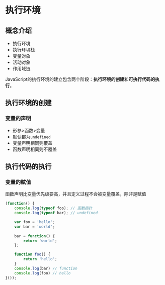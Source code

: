 # 执行环境

## 概念介绍
- 执行环境
- 执行环境栈
- 变量对象
- 活动对象
- 作用域链


JavaScript的执行环境的建立包含两个阶段：**执行环境的创建**和**可执行代码的执行**。

## 执行环境的创建
### 变量的声明
- 形参>函数>变量
- 默认都为`undefined`
- 变量声明相同则覆盖
- 函数声明相同则不覆盖


## 执行代码的执行
### 变量的赋值


函数声明比变量优先级要高，并且定义过程不会被变量覆盖，除非是赋值

```js
(function() {
    console.log(typeof foo); // 函数指针
    console.log(typeof bar); // undefined

    var foo = 'hello';
    var bar = 'world';
    
    bar = function() {
        return 'world';
    };

    function foo() {
        return 'hello';
    }
    console.log(bar) // function
    console.log(foo) // hello
}());
```